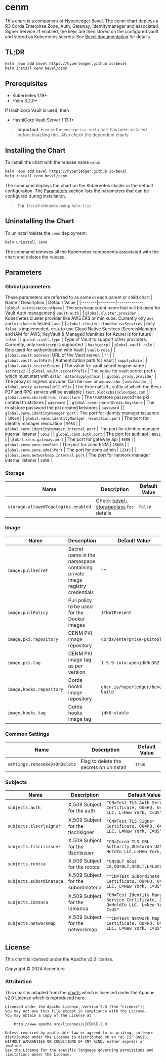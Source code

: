 [//]: # (##############################################################################################)
[//]: # (Copyright Accenture. All Rights Reserved.)
[//]: # (SPDX-License-Identifier: Apache-2.0)
[//]: # (##############################################################################################)

# cenm

This chart is a component of Hyperledger Bevel. The cenm chart deploys a R3 Corda Enterpirse Zone, Auth, Gateway, Identitymanager and associated Signer Service. If enabled, the keys are then stored on the configured vault and stored as Kubernetes secrets. See [Bevel documentation](https://hyperledger-bevel.readthedocs.io/en/latest/) for details.

## TL;DR

```bash
helm repo add bevel https://hyperledger.github.io/bevel
helm install cenm bevel/cenm
```

## Prerequisites

- Kubernetes 1.19+
- Helm 3.2.0+

If Hashicorp Vault is used, then
- HashiCorp Vault Server 1.13.1+

> **Important**: Ensure the `enterprise-init` chart has been installed before installing this. Also check the dependent charts.

## Installing the Chart

To install the chart with the release name `cenm`:

```bash
helm repo add bevel https://hyperledger.github.io/bevel
helm install cenm bevel/cenm
```

The command deploys the chart on the Kubernetes cluster in the default configuration. The [Parameters](#parameters) section lists the parameters that can be configured during installation.

> **Tip**: List all releases using `helm list`

## Uninstalling the Chart

To uninstall/delete the `cenm` deployment:

```bash
helm uninstall cenm
```

The command removes all the Kubernetes components associated with the chart and deletes the release.

## Parameters

### Global parameters
These parameters are referred to as same in each parent or child chart
| Name   | Description  | Default Value |
|--------|---------|-------------|
|`global.serviceAccountName` | The serviceaccount name that will be used for Vault Auth management| `vault-auth` |
| `global.cluster.provider` | Kubernetes cluster provider like AWS EKS or minikube. Currently ony `aws` and `minikube` is tested | `aws` |
| `global.cluster.cloudNativeServices` | only `false` is implemented, `true` to use Cloud Native Services (SecretsManager and IAM for AWS; KeyVault & Managed Identities for Azure) is for future  | `false`  |
| `global.vault.type`  | Type of Vault to support other providers. Currently, only `hashicorp` is supported. | `hashicorp`    |
| `global.vault.role`  | Role used for authentication with Vault | `vault-role`    |
| `global.vault.address`| URL of the Vault server.    | `""`            |
| `global.vault.authPath`    | Authentication path for Vault  | `supplychain`            |
| `global.vault.secretEngine` | The value for vault secret engine name   | `secretsv2`  |
| `global.vault.secretPrefix` | The value for vault secret prefix which must start with `data/`   | `data/supplychain`  |
| `global.proxy.provider` | The proxy or Ingress provider. Can be `none` or `ambassador` | `ambassador` |
| `global.proxy.externalUrlSuffix` | The External URL suffix at which the Besu P2P and RPC service will be available | `test.blockchaincloudpoc.com` |
| `global.cenm.sharedCreds.truststore` | The truststore password the pki created truststores | `password` |
| `global.cenm.sharedCreds.keystore` | The truststore password the pki created ketstores | `password` |
| `global.cenm.identityManager.port` | The port for identity manager issuance | `10000` |
| `global.cenm.identityManager.revocation.port` | The port for identity manager revocation | `5053` |
| `global.cenm.identityManager.internal.port` | The port for identity manager internal listener | `5052` |
| `global.cenm.auth.port` | The port for auth api | `8081` |
| `global.cenm.gateway.port` | The port for gateway api | `8080` |
| `global.cenm.zone.enmPort` | The port for zone ENM | `25000` |
| `global.cenm.zone.adminPort` | The port for zone admin | `12345` |
| `global.cenm.networkmap.internal.port` | The port for network manager internal listener | `5050` |

### Storage

| Name   | Description  | Default Value |
|--------|---------|-------------|
| `storage.allowedTopologies.enabled` | Check [bevel-storageclass](../../../shared/charts/bevel-storageclass/README.md) for details  | `false`  |


### Image
| Name   | Description    | Default Value   |
| -------------| ---------- | --------- |
| `image.pullSecret`    | Secret name in the namespace containing private image registry credentials | `""`            |
| `image.pullPolicy`  | Pull policy to be used for the Docker images    | `IfNotPresent`    |
| `image.pki.repository`   | CENM PKI image repository  | `corda/enterprise-pkitool`|
| `image.pki.tag`   | CENM PKI image tag as per version | `1.5.9-zulu-openjdk8u382`|
| `image.hooks.repository`  | Corda hooks image repository  | `ghcr.io/hyperledger/bevel-build` |
| `image.hooks.tag`  | Corda hooks image tag  | `jdk8-stable` |

### Common Settings
| Name   | Description    | Default Value   |
| -------------| ---------- | --------- |
| `settings.removeKeysOnDelete`    | Flag to delete the secrets on uninstall  | `true`            |

### Subjects

| Name   | Description    | Default Value   |
| -------------| ---------- | --------- |
| `subjects.auth`    | X.509 Subject for the auth  | `"CN=Test TLS Auth Service Certificate, OU=HQ, O=HoldCo LLC, L=New York, C=US"`            |
| `subjects.tlscrlsigner`    | X.509 Subject for the tlscrlsigner  | `"CN=Test TLS Signer Certificate, OU=HQ, O=HoldCo LLC, L=New York, C=US"`            |
| `subjects.tlscrlissuer`    | X.509 Subject for the tlscrlissuer  | `"CN=Corda TLS CRL Authority,OU=Corda UAT,O=R3 HoldCo LLC,L=New York,C=US"`            |
| `subjects.rootca`    | X.509 Subject for the rootca  | `"CN=DLT Root CA,OU=DLT,O=DLT,L=London,C=GB"`            |
| `subjects.subordinateca`    | X.509 Subject for the subordinateca  | `""CN=Test Subordinate CA Certificate, OU=HQ, O=HoldCo LLC, L=New York, C=US"`            |
| `subjects.idmanca`    | X.509 Subject for the idmanca  | `"CN=Test Identity Manager Service Certificate, OU=HQ, O=HoldCo LLC, L=New York, C=US"`            |
| `subjects.networkmap`    | X.509 Subject for the networkmap  | `""CN=Test Network Map Service Certificate, OU=HQ, O=HoldCo LLC, L=New York, C=US"`           |


## License

This chart is licensed under the Apache v2.0 license.

Copyright &copy; 2024 Accenture

### Attribution

This chart is adapted from the [charts](https://hyperledger.github.io/bevel/) which is licensed under the Apache v2.0 License which is reproduced here:

```
Licensed under the Apache License, Version 2.0 (the "License");
you may not use this file except in compliance with the License.
You may obtain a copy of the License at

    http://www.apache.org/licenses/LICENSE-2.0

Unless required by applicable law or agreed to in writing, software
distributed under the License is distributed on an "AS IS" BASIS,
WITHOUT WARRANTIES OR CONDITIONS OF ANY KIND, either express or implied.
See the License for the specific language governing permissions and
limitations under the License.
```
